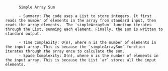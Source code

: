 
          Simple Array Sum

          - Summary: The code uses a List to store integers. It first reads the number of elements in the array from standard input, then reads the array elements.  The `simpleArraySum` function iterates through the List, summing each element. Finally, the sum is written to standard output.

          - Time Complexity: O(n), where n is the number of elements in the input array. This is because the `simpleArraySum` function iterates through the array once to calculate the sum.
          - Space Complexity: O(n), where n is the number of elements in the input array. This is because the List `ar` stores all the input elements.
          